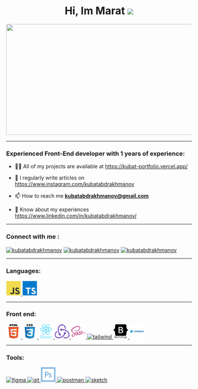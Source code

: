 <h1 align="center">
  Hi, Im Marat
  <img src="https://media.giphy.com/media/hvRJCLFzcasrR4ia7z/giphy.gif" width="30px"/>
</h1>

<div align="center">
  <img src="https://media.giphy.com/media/dWesBcTLavkZuG35MI/giphy.gif" width="600" height="300"/>
</div>

---

### Experienced Front-End developer with 1 years of experience:

<ul dir="auto">
  <li>
  <p dir="auto">👨‍💻 All of my projects are available at <a href="https://kubat-portfolio.vercel.app/" rel="nofollow">https://kubat-portfolio.vercel.app/</a></p>
  </li>
<li>
<p dir="auto">📝 I regularly write articles on <a href="https://www.instagram.com/kubatabdrakhmanov" rel="nofollow">https://www.instagram.com/kubatabdrakhmanov</a></p>
</li>
<li>
<p dir="auto">📫 How to reach me <strong><a href="mailto:kubatabdrakhmanov@gmail.com">kubatabdrakhmanov@gmail.com</a></strong></p>
</li>
<li>
<p dir="auto">📄 Know about my experiences <a href="https://www.linkedin.com/in/kubatabdrakhmanov/" rel="nofollow">https://www.linkedin.com/in/kubatabdrakhmanov/</a></p>
</li>
</ul>

  ---

### Connect with me :

<p align="left" dir="auto">
  <a href="https://t.me/KubatAbdrakhmanov" rel="nofollow"><img align="center" src="https://camo.githubusercontent.com/9419ab6df696e541d3e5acaeb97e656b14d8e295e0276b67d8442e3ce5a1eed7/68747470733a2f2f667265656c6f676f706e672e636f6d2f696d616765732f616c6c5f696d672f3136383330343439393674656c656772616d2d6c6f676f2d706e672e706e67" alt="kubatabdrakhmanov" height="32" width="32" data-canonical-src="https://freelogopng.com/images/all_img/1683044996telegram-logo-png.png" style="max-width: 100%;"></a>   <a href="https://linkedin.com/in/kubatabdrakhmanov" rel="nofollow"><img align="center" src="https://raw.githubusercontent.com/rahuldkjain/github-profile-readme-generator/master/src/images/icons/Social/linked-in-alt.svg" alt="kubatabdrakhmanov" height="30" width="40" style="max-width: 100%;"></a> <a href="https://www.leetcode.com/kubatabdrakhmanov" rel="nofollow"><img align="center" src="https://raw.githubusercontent.com/rahuldkjain/github-profile-readme-generator/master/src/images/icons/Social/leet-code.svg" alt="kubatabdrakhmanov" height="30" width="40" style="max-width: 100%;"></a>
</p>

---

### Languages: 
<p align="left" dir="auto">
  <a href="https://developer.mozilla.org/en-US/docs/Web/JavaScript" rel="nofollow"> <img src="https://raw.githubusercontent.com/devicons/devicon/master/icons/javascript/javascript-original.svg" alt="javascript" width="40" height="40" style="max-width: 100%;"> </a>
    <a href="https://www.typescriptlang.org/" rel="nofollow"> <img src="https://raw.githubusercontent.com/devicons/devicon/master/icons/typescript/typescript-original.svg" alt="typescript" width="40" height="40" style="max-width: 100%;"> </a>
</p>

---

### Front end:

<p align="left" dir="auto">
  <a href="https://www.w3.org/html/" rel="nofollow"> <img src="https://raw.githubusercontent.com/devicons/devicon/master/icons/html5/html5-original-wordmark.svg" alt="html5" width="40" height="40" style="max-width: 100%;"> </a>
  <a href="https://www.w3schools.com/css/" rel="nofollow"> <img src="https://raw.githubusercontent.com/devicons/devicon/master/icons/css3/css3-original-wordmark.svg" alt="css3" width="40" height="40" style="max-width: 100%;"> </a> 
  <a href="https://reactjs.org/" rel="nofollow"> <img src="https://raw.githubusercontent.com/devicons/devicon/master/icons/react/react-original-wordmark.svg" alt="react" width="40" height="40" style="max-width: 100%;"> </a>
  <a href="https://redux.js.org" rel="nofollow"> <img src="https://raw.githubusercontent.com/devicons/devicon/master/icons/redux/redux-original.svg" alt="redux" width="40" height="40" style="max-width: 100%;"> </a>  
  <a href="https://sass-lang.com" rel="nofollow"> <img src="https://raw.githubusercontent.com/devicons/devicon/master/icons/sass/sass-original.svg" alt="sass" width="40" height="40" style="max-width: 100%;"> </a>
  <a href="https://tailwindcss.com/" rel="nofollow"> <img src="https://camo.githubusercontent.com/5734d0669fe22ce04a1cb989a156cd32c379875f6bca56d5210c9432824856d9/68747470733a2f2f7777772e766563746f726c6f676f2e7a6f6e652f6c6f676f732f7461696c77696e646373732f7461696c77696e646373732d69636f6e2e737667" alt="tailwind" width="40" height="40" data-canonical-src="https://www.vectorlogo.zone/logos/tailwindcss/tailwindcss-icon.svg" style="max-width: 100%;"> </a> 
  <a href="https://getbootstrap.com" rel="nofollow"> <img src="https://raw.githubusercontent.com/devicons/devicon/master/icons/bootstrap/bootstrap-plain-wordmark.svg" alt="bootstrap" width="40" height="40" style="max-width: 100%;"> </a>
    <a href="https://webpack.js.org" rel="nofollow"> <img src="https://raw.githubusercontent.com/devicons/devicon/d00d0969292a6569d45b06d3f350f463a0107b0d/icons/webpack/webpack-original-wordmark.svg" alt="webpack" width="40" height="40" style="max-width: 100%;"> </a> 
</p>

---

### Tools: 
<p align="left" dir="auto">  
  <a href="https://www.figma.com/" rel="nofollow"> <img src="https://camo.githubusercontent.com/ed93c2b000a76ceaad1503e7eb9356591b885227e82a36a005b9d3498b303ba5/68747470733a2f2f7777772e766563746f726c6f676f2e7a6f6e652f6c6f676f732f6669676d612f6669676d612d69636f6e2e737667" alt="figma" width="40" height="40" data-canonical-src="https://www.vectorlogo.zone/logos/figma/figma-icon.svg" style="max-width: 100%;"> </a> 
  <a href="https://git-scm.com/" rel="nofollow"> <img src="https://camo.githubusercontent.com/fbfcb9e3dc648adc93bef37c718db16c52f617ad055a26de6dc3c21865c3321d/68747470733a2f2f7777772e766563746f726c6f676f2e7a6f6e652f6c6f676f732f6769742d73636d2f6769742d73636d2d69636f6e2e737667" alt="git" width="40" height="40" data-canonical-src="https://www.vectorlogo.zone/logos/git-scm/git-scm-icon.svg" style="max-width: 100%;"> </a> 
  <a href="https://www.photoshop.com/en" rel="nofollow"> <img src="https://raw.githubusercontent.com/devicons/devicon/master/icons/photoshop/photoshop-line.svg" alt="photoshop" width="40" height="40" style="max-width: 100%;"> </a> 
  <a href="https://postman.com" rel="nofollow"> <img src="https://camo.githubusercontent.com/93b32389bf746009ca2370de7fe06c3b5146f4c99d99df65994f9ced0ba41685/68747470733a2f2f7777772e766563746f726c6f676f2e7a6f6e652f6c6f676f732f676574706f73746d616e2f676574706f73746d616e2d69636f6e2e737667" alt="postman" width="40" height="40" data-canonical-src="https://www.vectorlogo.zone/logos/getpostman/getpostman-icon.svg" style="max-width: 100%;"> </a>   
  <a href="https://www.sketch.com/" rel="nofollow"> <img src="https://camo.githubusercontent.com/1d997cdd55f59eb171ba044aa9fb6f77eef653c6a23fc51a809425fd03a12cd4/68747470733a2f2f7777772e766563746f726c6f676f2e7a6f6e652f6c6f676f732f736b657463686170702f736b657463686170702d69636f6e2e737667" alt="sketch" width="40" height="40" data-canonical-src="https://www.vectorlogo.zone/logos/sketchapp/sketchapp-icon.svg" style="max-width: 100%;"> </a> 
  </p>
